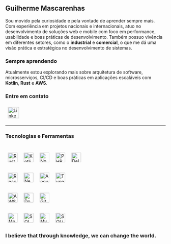 ## Guilherme Mascarenhas

Sou movido pela curiosidade e pela vontade de aprender sempre mais.  
Com experiência em projetos nacionais e internacionais, atuo no desenvolvimento de soluções web e mobile com foco em performance, usabilidade e boas práticas de desenvolvimento.
Também possuo vivência em diferentes setores, como o **industrial** e **comercial**, o que me dá uma visão prática e estratégica no desenvolvimento de sistemas.

### Sempre aprendendo

Atualmente estou explorando mais sobre arquitetura de software, microsserviços, CI/CD e boas práticas em aplicações escaláveis com **Kotlin**, **Rust** e **AWS**.

### Entre em contato

<a href="https://www.linkedin.com/in/guilherme-smascarenhas" target="_blank" rel="noopener noreferrer">
  <img 
    src="https://img.shields.io/badge/-LinkedIn-0A66C2?style=flat&logo=linkedin&logoColor=white" 
    alt="LinkedIn" 
    style="height: 35px; margin: 8px;" 
  />
</a>

---

### Tecnologias e Ferramentas

<div style="display: inline_block"><br/>
  
  <img style="margin: 8px; height: 30px; pointer-events: none;" align='center' alt='Rust' src='https://img.shields.io/badge/-Rust-000000?style=flat&logo=rust&logoColor=white'/>
  <img style="margin: 8px; height: 30px; pointer-events: none;" align='center' alt='Kotlin' src='https://img.shields.io/badge/-Kotlin-7F52FF?style=flat&logo=kotlin&logoColor=white'/>
  <img style="margin: 8px; height: 30px; pointer-events: none;" align='center' alt='NodeJs' src='https://img.shields.io/badge/-Node.js-339933?style=flat&logo=node.js&logoColor=white'/>
  <img style="margin: 8px; height: 30px; pointer-events: none;" align='center' alt='PHP' src='https://img.shields.io/badge/-PHP-777BB4?style=flat&logo=php&logoColor=white'/>
  <img style="margin: 8px; height: 30px; pointer-events: none;" align='center' alt='Delphi' src='https://img.shields.io/badge/-Delphi-B22222?style=flat'/>
  <br/><br/>
  <img style="margin: 8px; height: 30px; pointer-events: none;" align='center' alt='React' src='https://img.shields.io/badge/-React-61DAFB?style=flat&logo=react&logoColor=white'/>
  <img style="margin: 8px; height: 30px; pointer-events: none;" align='center' alt='NextJs' src='https://img.shields.io/badge/-Next.js-000000?style=flat&logo=next.js'/>
  <img style="margin: 8px; height: 30px; pointer-events: none;" align='center' alt='Angular' src='https://img.shields.io/badge/-Angular-DD0031?style=flat&logo=angular&logoColor=white'/>
  <img style="margin: 8px; height: 30px; pointer-events: none;" align='center' alt='TypeScript' src='https://img.shields.io/badge/-TypeScript-3178C6?style=flat&logo=typescript&logoColor=white'/>
  <br/><br/>
  <img style="margin: 8px; height: 30px; pointer-events: none;" align='center' alt='AWS' src='https://img.shields.io/badge/-AWS-232F3E?style=flat&logo=amazon-aws'/>
  <img style="margin: 8px; height: 30px; pointer-events: none;" align='center' alt='Docker' src='https://img.shields.io/badge/-Docker-2496ED?style=flat&logo=docker&logoColor=white'/>
  <img style="margin: 8px; height: 30px; pointer-events: none;" align='center' alt='Git' src='https://img.shields.io/badge/-Git-F05032?style=flat&logo=git&logoColor=white'/>
  <br/><br/>
  <img style="margin: 8px; height: 30px; pointer-events: none;" align='center' alt='MongoDB' src='https://img.shields.io/badge/-MongoDB-47A248?style=flat&logo=mongodb&logoColor=white'/>
  <img style="margin: 8px; height: 30px; pointer-events: none;" align='center' alt='SQLServer' src='https://img.shields.io/badge/-SQL_Server-CC2927?style=flat&logo=microsoft-sql-server&logoColor=white'/>
  <img style="margin: 8px; height: 30px; pointer-events: none;" align='center' alt='MySQL' src='https://img.shields.io/badge/-MySQL-4479A1?style=flat&logo=mysql&logoColor=white'/>
  <img style="margin: 8px; height: 30px; pointer-events: none;" align='center' alt='SQLite' src='https://img.shields.io/badge/-SQLite-003B57?style=flat&logo=sqlite&logoColor=white'/>
  
</div>

### I believe that through knowledge, we can change the world.
